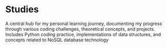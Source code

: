 # Studies
A central hub for my personal learning journey, documenting my progress through various coding challenges, theoretical concepts, and projects. Includes Python coding practice, implementations of data structures, and concepts related to NoSQL database technology
